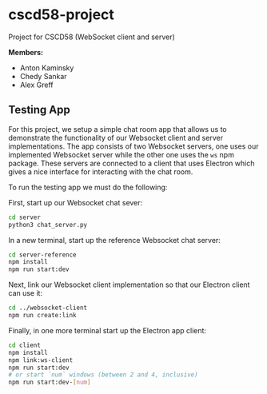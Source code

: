 # cscd58-project

Project for CSCD58 (WebSocket client and server)

**Members:**
 
* Anton Kaminsky
* Chedy Sankar
* Alex Greff

## Testing App

For this project, we setup a simple chat room app that allows us to demonstrate
the functionality of our Websocket client and server implementations. The app
consists of two Websocket servers, one uses our implemented Websocket server
while the other one uses the `ws` npm package. These servers are connected to
a client that uses Electron which gives a nice interface for interacting with
the chat room.

To run the testing app we must do the following:

First, start up our Websocket chat sever:

```bash
cd server
python3 chat_server.py
```

In a new terminal, start up the reference Websocket chat server:

```bash
cd server-reference
npm install
npm run start:dev
```

Next, link our Websocket client implementation so that our Electron client can
use it:

```bash
cd ../websocket-client
npm run create:link
```

Finally, in one more terminal start up the Electron app client:

```bash
cd client
npm install
npm link:ws-client
npm run start:dev
# or start `num` windows (between 2 and 4, inclusive)
npm run start:dev-[num]
```